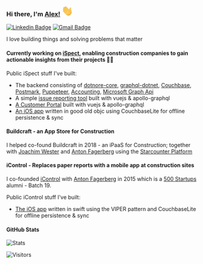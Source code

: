 ### Hi there, I'm [Alex!](https://www.linkedin.com/in/alexanderselling/) <img src="https://raw.githubusercontent.com/sellingsolutions/sellingsolutions/master/wave.gif" width="30px">

[![Linkedin Badge](https://img.shields.io/badge/-Alexander%20Selling-6633cc?style=flat-square&logo=Linkedin&logoColor=white&link=https://www.linkedin.com/in/alexanderselling/)](https://www.linkedin.com/in/alexanderselling/) 
[![Gmail Badge](https://img.shields.io/badge/-alexander@ispect.se-6633cc?style=flat-square&logo=Gmail&logoColor=white&link=mailto:alexander@ispect.se)](mailto:alexander@ispect.se)

I love building things and solving problems that matter

#### Currently working on [iSpect](https://ispect.se?lang=en), enabling construction companies to gain actionable insights from their projects 👷‍♂️ 

Public iSpect stuff I've built:
- The backend consisting of [dotnore-core](https://github.com/dotnet/core), [graphql-dotnet](https://github.com/graphql-dotnet/graphql-dotnet), [Couchbase](https://www.couchbase.com/), [Postmark](https://postmarkapp.com/), [Puppeteer](https://www.puppeteersharp.com/), [Accounting](https://www.accounting.pe/), [Microsoft Graph Api](https://docs.microsoft.com/en-us/graph/outlook-calendar-concept-overview)
- A simple [issue reporting tool](https://aterrapportering.stage.ispect.se/?token=ZGFtaWFuX2N6dWJhX2ptX3NlX19pcmVwb3J0bGl0ZV90b2tlbg%3D%3D&p=project_1519207592_dbdd0937-5d39-4896-9643-679536ebb2d6&f=) built with vuejs & apollo-graphql
- [A Customer Portal](https://app.ispect.se) built with vuejs & apollo-graphql
- [An iOS app](https://apps.apple.com/se/app/ispect/id905912432) written in good old objc using CouchbaseLite for offline persistence & sync

#### Buildcraft - an App Store for Construction
I helped co-found Buildcraft in 2018 - an iPaaS for Construction; together with [Joachim Wester](https://github.com/Starcounter-Jack) and [Anton Fagerberg](https://www.linkedin.com/in/aejfager/) using the [Starcounter Platform](https://starcounter.com/)

#### iControl - Replaces paper reports with a mobile app at construction sites
I co-founded [iControl](https://icontrolapp.se/en) with [Anton Fagerberg](https://www.linkedin.com/in/aejfager/) in 2015 which is a [500 Startups](https://500.co/) alumni - Batch 19.

Public iControl stuff I've built:
- [The iOS app](https://apps.apple.com/se/app/icontrol/id960717076?l=en) written in swift using the VIPER pattern and CouchbaseLite for offline persistence & sync

#### GitHub Stats
![Stats](https://github-readme-stats.vercel.app/api?username=sellingsolutions&show_icons=true&theme=dracula&count_private=true&hide=prs,stars)

![Visitors](https://visitor-badge.glitch.me/badge?page_id=sellingsolutions.sellingsolutions)

